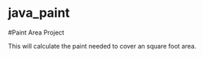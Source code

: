 # java_paint

#Paint Area Project

This will calculate the paint needed to cover an square foot area.
